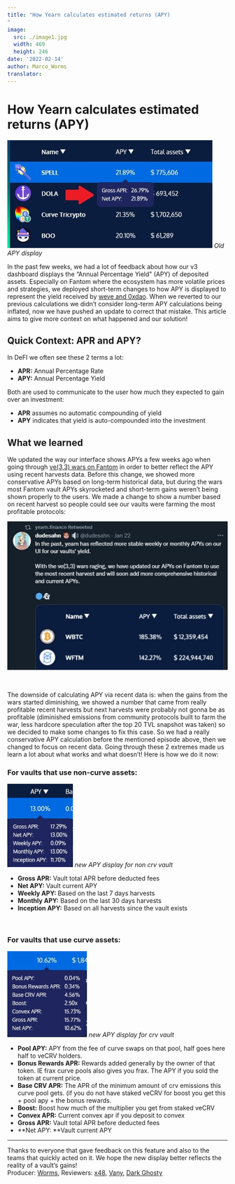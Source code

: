 ```yaml
---
title: "How Yearn calculates estimated returns (APY)
"
image:
  src: ./image1.jpg
  width: 469
  height: 246
date: '2022-02-14'
author: Marco_Worms
translator: 
---
```

# How Yearn calculates estimated returns (APY)

![](./image1.jpg?w=469&h=246)
*Old APY display*
</br>


In the past few weeks, we had a lot of feedback about how our v3 dashboard displays the “Annual Percentage Yield” (APY) of deposited assets. Especially on Fantom where the ecosystem has more volatile prices and strategies, we deployed short-term changes to how APY is displayed to represent the yield received by [weve and 0xdao](https://twitter.com/iearnfinance/status/1484570907041357828). When we reverted to our previous calculations we didn’t consider long-term APY calculations being inflated, now we have pushed an update to correct that mistake. This article aims to give more context on what happened and our solution!
</br>

## Quick Context: APR and APY?
In DeFI we often see these 2 terms a lot:
* **APR:** Annual Percentage Rate
* **APY:** Annual Percentage Yield

Both are used to communicate to the user how much they expected to gain over an investment:

* **APR** assumes no automatic compounding of yield
* **APY** indicates that yield is auto-compounded into the investment

## What we learned
We updated the way our interface shows APYs a few weeks ago when going through [ve(3,3) wars on Fantom](https://twitter.com/iearnfinance/status/1484570907041357828) in order to better reflect the APY using recent harvests data. Before this change, we showed more conservative APYs based on long-term historical data, but during the wars most Fantom vault APYs skyrocketed and short-term gains weren’t being shown properly to the users. We made a change to show a number based on recent harvest so people could see our vaults were farming the most profitable protocols:

![](./image2.jpg?w=591&h=397)

</br>


The downside of calculating APY via recent data is: when the gains from the wars started diminishing, we showed a number that came from really profitable recent harvests but next harvests were probably not gonna be as profitable (diminished emissions from community protocols built to farm the war, less hardcore speculation after the top 20 TVL snapshot was taken) so we decided to make some changes to fix this case.
So we had a really conservative APY calculation before the mentioned episode above, then we changed to focus on recent data. Going through these 2 extremes made us learn a lot about what works and what doesn’t! Here is how we do it now:
</br>
### For vaults that use non-curve assets:

![](./image3.jpg?w=150&h=190)
*new APY display for non crv vault*
</br>


* **Gross APR:** Vault total APR before deducted fees
* **Net APY:** Vault current APY
* **Weekly APY:** Based on the last 7 days harvests
* **Monthly APY:** Based on the last 30 days harvests
* **Inception APY:** Based on all harvests since the vault exists

</br>

### For vaults that use curve assets:


![](./image4.jpg?w=182&h=196)
*new APY display for crv vault*
</br>

* **Pool APY:** APY from the fee of curve swaps on that pool, half goes here half to veCRV holders.
* **Bonus Rewards APR:** Rewards added generally by the owner of that token. IE frax curve pools also gives you frax. The APY if you sold the token at current price.
* **Base CRV APR:** The APR of the minimum amount of crv emissions this curve pool gets. (if you do not have staked veCRV for boost you get this + pool apy + the bonus rewards.
* **Boost:** Boost how much of the multiplier you get from staked veCRV
* **Convex APR:** Current convex apr if you deposit to convex
* **Gross APR:** Vault total APR before deducted fees
* **Net APY: **Vault current APY



---


Thanks to everyone that gave feedback on this feature and also to the teams that quickly acted on it. We hope the new display better reflects the reality of a vault’s gains!
</br>
Producer: [Worms](https://twitter.com/MarcoWorms), Reviewers: [x48](https://twitter.com/x48_crypto), [Vany](https://twitter.com/vannny365), [Dark Ghosty](https://github.com/DarkGhost7)
